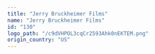 ```yaml
---
title: "Jerry Bruckheimer Films"
name: "Jerry Bruckheimer Films"
id: "130"
logo_path: "/c9dVHPOL3cqCr2593Ahk0nEKTEM.png"
origin_country: "US"
---
```

